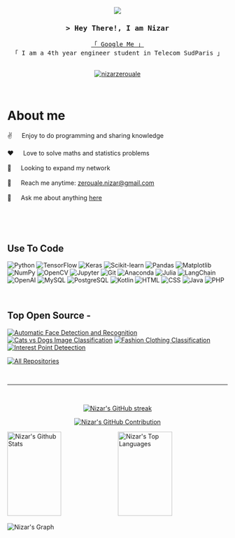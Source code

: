 <!--
<h2 align="center">
  Welcome to Nizar World!
  <img src="https://media.giphy.com/media/hvRJCLFzcasrR4ia7z/giphy.gif" width="28">
</h2>
-->

<p align="center">
  <a href="https://github.com/nizarzerouale"><img src="https://readme-typing-svg.herokuapp.com/?lines=Learning%20Data%20Science;Engineering%20Student;5%2B%20years%20of%20coding%20experience;Always%20learning%20new%20things&center=true&width=380&height=45"></a>
</p>


<!-- Intro  -->
<h3 align="center">
        <samp>&gt; Hey There!, I am
                <b>Nizar</b>
        </samp>
</h3>


<p align="center"> 
  <samp>
    <a href="https://www.google.com/search?q=Nizar+Zerouale">「 Google Me 」</a>
    <br>
    「 I am a 4th year engineer student in Telecom SudParis 」
    <br>
    <br>
  </samp>
</p>

<p align="center">
 <a href="https://linkedin.com/in/nizar-zerouale" target="_blank">
  <img src="https://img.shields.io/badge/LinkedIn-0077B5?style=for-the-badge&logo=linkedin&logoColor=white" alt="nizarzerouale"/>
 </a>
</p>
<br />

<!-- About Section -->
 # About me
 
<p>
<!-- <img align="right" width="350" src="/assets/programmer.gif" alt="Coding gif" />  -->
  
 ✌️ &emsp; Enjoy to do programming and sharing knowledge <br/><br/>
 ❤️ &emsp; Love to solve maths and statistics problems <br/><br/>
 🤔 &emsp; Looking to expand my network <br/><br/>
 📧 &emsp; Reach me anytime: zerouale.nizar@gmail.com<br/><br/>
 💬 &emsp; Ask me about anything [here](https://github.com/nizarzerouale/nizarzerouale/issues)

</p>

<br/>
<br/>
<br/>

## Use To Code

![Python](https://img.shields.io/badge/python-3670A0?style=for-the-badge&logo=python&logoColor=ffdd54)
![TensorFlow](https://img.shields.io/badge/TensorFlow-FF6F00?style=for-the-badge&labelColor=black&logo=tensorflow&logoColor=FF6F00)
![Keras](https://img.shields.io/badge/Keras-D00000?style=for-the-badge&labelColor=black&logo=keras&logoColor=D00000)
![Scikit-learn](https://img.shields.io/badge/scikit_learn-F7931E?style=for-the-badge&labelColor=black&logo=scikit-learn&logoColor=F7931E)
![Pandas](https://img.shields.io/badge/Pandas-150458?style=for-the-badge&labelColor=black&logo=pandas&logoColor=150458)
![Matplotlib](https://img.shields.io/badge/Matplotlib-%23ffffff.svg?style=for-the-badge&logo=Matplotlib&logoColor=black)
![NumPy](https://img.shields.io/badge/numpy-%23013243.svg?style=for-the-badge&logo=numpy&logoColor=white)
![OpenCV](https://img.shields.io/badge/opencv-%23white.svg?style=for-the-badge&logo=opencv&logoColor=white)
![Jupyter](https://img.shields.io/badge/Jupyter-F37626?style=for-the-badge&labelColor=black&logo=jupyter&logoColor=F37626)
![Git](https://img.shields.io/badge/Git-F05032?style=for-the-badge&labelColor=black&logo=git&logoColor=F05032)
![Anaconda](https://img.shields.io/badge/Anaconda-44A833?style=for-the-badge&labelColor=black&logo=anaconda&logoColor=44A833)
![Julia](https://img.shields.io/badge/Julia-9558B2?style=for-the-badge&labelColor=black&logo=julia&logoColor=9558B2)
![LangChain](https://img.shields.io/badge/LangChain-FF4B4B?style=for-the-badge&labelColor=black&logo=generic&logoColor=FF4B4B)
![OpenAI](https://img.shields.io/badge/OpenAI-000000?style=for-the-badge&labelColor=black&logo=openai&logoColor=white)
![MySQL](https://img.shields.io/badge/MySQL-4479A1?style=for-the-badge&labelColor=black&logo=mysql&logoColor=4479A1)
![PostgreSQL](https://img.shields.io/badge/PostgreSQL-336791?style=for-the-badge&labelColor=black&logo=postgresql&logoColor=336791)
![Kotlin](https://img.shields.io/badge/Kotlin-0095D5?style=for-the-badge&labelColor=black&logo=kotlin&logoColor=0095D5)
![HTML](https://img.shields.io/badge/HTML5-E34F26?style=for-the-badge&logo=html5&logoColor=white)
![CSS](https://img.shields.io/badge/CSS3-1572B6?style=for-the-badge&logo=css3&logoColor=white)
![Java](https://img.shields.io/badge/Java-007396?style=for-the-badge&labelColor=black&logo=openjdk&logoColor=007396)
![PHP](https://img.shields.io/badge/PHP-777BB4?style=for-the-badge&labelColor=black&logo=php&logoColor=777BB4)



<br/>

## Top Open Source -
[![Automatic Face Detection and Recognition](https://github-readme-stats.vercel.app/api/pin/?username=nizarzerouale&repo=Automatic-Face-Detection-and-Recognition&border_color=7F3FBF&bg_color=0D1117&title_color=C9D1D9&text_color=8B949E&icon_color=7F3FBF)](https://github.com/nizarzerouale/Automatic-Face-Detection-and-Recognition)
[![Cats vs Dogs Image Classification](https://github-readme-stats.vercel.app/api/pin/?username=nizarzerouale&repo=Cats-vs-Dogs-Image-Classification&border_color=7F3FBF&bg_color=0D1117&title_color=C9D1D9&text_color=8B949E&icon_color=7F3FBF)](https://github.com/nizarzerouale/Cats-vs-Dogs-Image-Classification)
[![Fashion Clothing Classification](https://github-readme-stats.vercel.app/api/pin/?username=nizarzerouale&repo=Fashion-Clothing-Classification&border_color=7F3FBF&bg_color=0D1117&title_color=C9D1D9&text_color=8B949E&icon_color=7F3FBF)](https://github.com/nizarzerouale/Fashion-Clothing-Classification)
[![Interest Point Deteection](https://github-readme-stats.vercel.app/api/pin/?username=nizarzerouale&repo=Interest-point-detection&border_color=7F3FBF&bg_color=0D1117&title_color=C9D1D9&text_color=8B949E&icon_color=7F3FBF)](https://github.com/nizarzerouale/Interest-point-detection)

<p align="left">
  <a href="https://github.com/nizarzerouale?tab=repositories" target="_blank"><img alt="All Repositories" title="All Repositories" src="https://img.shields.io/badge/-All%20Repos-2962FF?style=for-the-badge&logo=koding&logoColor=white"/></a>
</p>

<br/>
<hr/>
<br/>

<p align="center">
  <a href="https://github.com/nizarzerouale">
    <img src="https://github-readme-streak-stats.herokuapp.com/?user=nizarzerouale&theme=radical&border=7F3FBF&background=0D1117" alt="Nizar's GitHub streak"/>
  </a>
</p>

<p align="center">
  <a href="https://github.com/nizarzerouale">
    <img src="https://github-profile-summary-cards.vercel.app/api/cards/profile-details?username=nizarzerouale&theme=radical" alt="Nizar's GitHub Contribution"/>
  </a>
</p>

<a> 
    <a href="https://github.com/nizarzerouale"><img alt="Nizar's Github Stats" src="https://denvercoder1-github-readme-stats.vercel.app/api?username=nizarzerouale&show_icons=true&count_private=true&theme=react&border_color=7F3FBF&bg_color=0D1117&title_color=F85D7F&icon_color=F8D866" height="192px" width="49.5%"/></a>
  <a href="https://github.com/nizarzerouale"><img alt="Nizar's Top Languages" src="https://denvercoder1-github-readme-stats.vercel.app/api/top-langs/?username=nizarzerouale&langs_count=8&layout=compact&theme=react&border_color=7F3FBF&bg_color=0D1117&title_color=F85D7F&icon_color=F8D866" height="192px" width="49.5%"/></a>
  <br/>
</a>


![Nizar's Graph](https://github-readme-activity-graph.vercel.app/graph?username=nizarzerouale&custom_title=Nizar's%20GitHub%20Activity%20Graph&bg_color=0D1117&color=7F3FBF&line=7F3FBF&point=7F3FBF&area_color=FFFFFF&title_color=FFFFFF&area=true)
